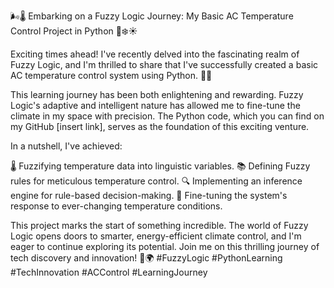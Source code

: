 🌬️🌡️ Embarking on a Fuzzy Logic Journey: My Basic AC Temperature Control Project in Python 🐍❄️☀️

Exciting times ahead! I've recently delved into the fascinating realm of Fuzzy Logic, and I'm thrilled to share that I've successfully created a basic AC temperature control system using Python. 🤖💡

This learning journey has been both enlightening and rewarding. Fuzzy Logic's adaptive and intelligent nature has allowed me to fine-tune the climate in my space with precision. The Python code, which you can find on my GitHub [insert link], serves as the foundation of this exciting venture.

In a nutshell, I've achieved:

🌡️ Fuzzifying temperature data into linguistic variables.
📚 Defining Fuzzy rules for meticulous temperature control.
🔍 Implementing an inference engine for rule-based decision-making.
🎯 Fine-tuning the system's response to ever-changing temperature conditions.

This project marks the start of something incredible. The world of Fuzzy Logic opens doors to smarter, energy-efficient climate control, and I'm eager to continue exploring its potential. Join me on this thrilling journey of tech discovery and innovation! 🚀🌍 #FuzzyLogic #PythonLearning #TechInnovation #ACControl #LearningJourney

